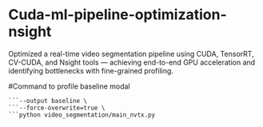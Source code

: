 # Cuda-ml-pipeline-optimization-nsight
Optimized a real-time video segmentation pipeline using CUDA, TensorRT, CV-CUDA, and Nsight tools — achieving end-to-end GPU acceleration and identifying bottlenecks with fine-grained profiling.

#Command to profile baseline modal

```!nsys profile --trace cuda,nvtx,osrt \
```--output baseline \
```--force-overwrite=true \
```python video_segmentation/main_nvtx.py


